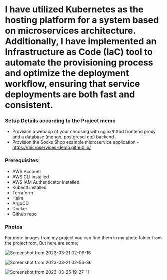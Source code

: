 # I have utilized Kubernetes as the hosting platform for a system based on microservices architecture. Additionally, I have implemented an Infrastructure as Code (IaC) tool to automate the provisioning process and optimize the deployment workflow, ensuring that service deployments are both fast and consistent.

### Setup Details according to the Project memo

+ Provision a webapp of your choosing with nginx/httpd frontend proxy and a database (mongo, postgresql etc) backend .
+ Provision the Socks Shop example microservice application - https://microservices-demo.github.io/

### Prerequisites:
+ AWS Account
+ AWS CLI installed
+ AWS IAM Authenticator installed
+ Kubectl installed
+ Terraform
+ Helm
+ ArgoCD
+ Docker
+ Github repo

### Photos 
For more images from my project you can find them in my photo folder from the project root, But here are some;

![Screenshot from 2023-03-21 02-09-16](https://user-images.githubusercontent.com/66221234/227734361-fe5d454c-accb-4d34-a492-3f121dbd12c6.png)

![Screenshot from 2023-03-21 02-56-36](https://user-images.githubusercontent.com/66221234/227734373-5372b5ce-4522-4060-86ce-9e701d235817.png)

![Screenshot from 2023-03-25 19-27-11](https://user-images.githubusercontent.com/66221234/227735118-7073fb32-ed9c-48cc-b46c-0d5b918c66e9.png)
